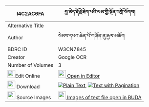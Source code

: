 |I4C2AC6FA|བླ་མེད་རྡོ་རྗེ་ཐེག་པའི་ལམ་གྱི་སྔོན་འགྲོ་སོགས། 
| --- | --- 
|Alternative Title |
|Author| སེམས་དཔའ་ཆེན་པོ་གཞོན་ནུ་རྒྱལ་མཆོག
|BDRC ID | W3CN7845
|Creator | Google OCR
|Number of Volumes| 3
|<img width="25" src="https://img.icons8.com/color/25/000000/edit-property.png">Edit Online| [<img width="25" src="https://avatars.githubusercontent.com/u/45091458?s=200&v=4"> Open in Editor](http://editor.openpecha.org/I4C2AC6FA)
|<img width="25" src="https://img.icons8.com/fluent/48/000000/download-2.png"/>  Download | [![](https://img.icons8.com/color/20/000000/txt.png)Plain Text](https://github.com/Openpecha/I4C2AC6FA/releases/download/v1/lame_dorje_tekpa_i_lam_gyi_ngo_plain_I4C2AC6FA.zip), [![](https://img.icons8.com/color/20/000000/txt.png)Text with Pagination](https://github.com/Openpecha/I4C2AC6FA/releases/download/v1/lame_dorje_tekpa_i_lam_gyi_ngo_pages_I4C2AC6FA.zip)
|<img width="25" src="https://img.icons8.com/plasticine/100/000000/pictures-folder.png"/>  Source Images | [<img width="25" src="https://library.bdrc.io/icons/BUDA-small.svg"> Images of text file open in BUDA](https://library.bdrc.io/show/bdr:W3CN7845)